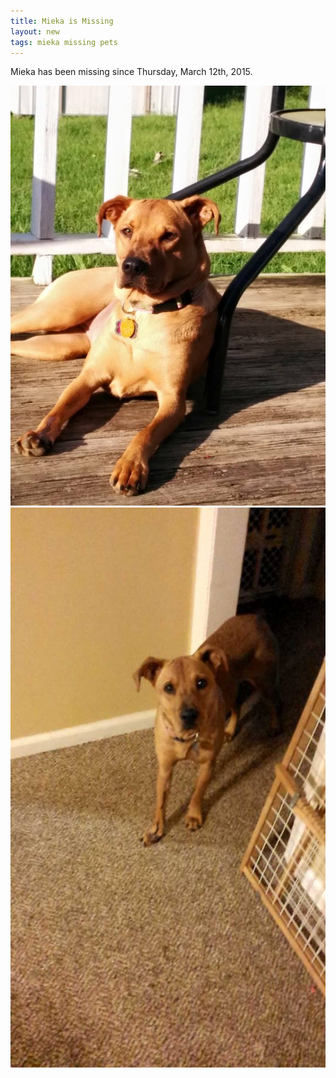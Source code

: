 ```yaml
---
title: Mieka is Missing
layout: new
tags: mieka missing pets
---
```


Mieka has been missing since Thursday, March 12th, 2015. 

<p  class="center">
<img class="50percent" src="/images/mieka1.jpg" />
<img class="50percent" src="/images/mieka2.jpg" />
</p>

